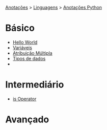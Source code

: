 <link rel="stylesheet" type="text/css" href="../../CSS/dark-theme.css">

[Anotações](../../) > [Linguagens](../Index.md) > [Anotações Python](./Python.md)

# Básico
- [Hello World](./HelloWord.md)
- [Variáveis](./Variaveis.md)
- [Atribuição Múltipla](./AtribuicaoMultipla.md)
- [Tipos de dados](./TiposDeDados.md)
- 

# Intermediário
- [is Operator](./isOperator.md)
    
# Avançado